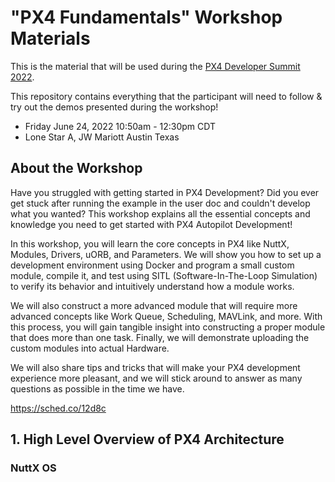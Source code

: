 # "PX4 Fundamentals" Workshop Materials

This is the material that will be used during the [PX4 Developer Summit 2022](https://events.linuxfoundation.org/px4-developer-summit/).

This repository contains everything that the participant will need to follow & try out the demos presented during the workshop!

-  Friday June 24, 2022 10:50am - 12:30pm CDT 
-  Lone Star A, JW Mariott Austin Texas

## About the Workshop

 Have you struggled with getting started in PX4 Development? Did you ever get stuck after running the example in the user doc and couldn't develop what you wanted? This workshop explains all the essential concepts and knowledge you need to get started with PX4 Autopilot Development!

In this workshop, you will learn the core concepts in PX4 like NuttX, Modules, Drivers, uORB, and Parameters. We will show you how to set up a development environment using Docker and program a small custom module, compile it, and test using SITL (Software-In-The-Loop Simulation) to verify its behavior and intuitively understand how a module works.

We will also construct a more advanced module that will require more advanced concepts like Work Queue, Scheduling, MAVLink, and more. With this process, you will gain tangible insight into constructing a proper module that does more than one task. Finally, we will demonstrate uploading the custom modules into actual Hardware.

We will also share tips and tricks that will make your PX4 development experience more pleasant, and we will stick around to answer as many questions as possible in the time we have. 

https://sched.co/12d8c

## 1. High Level Overview of PX4 Architecture

### NuttX OS
